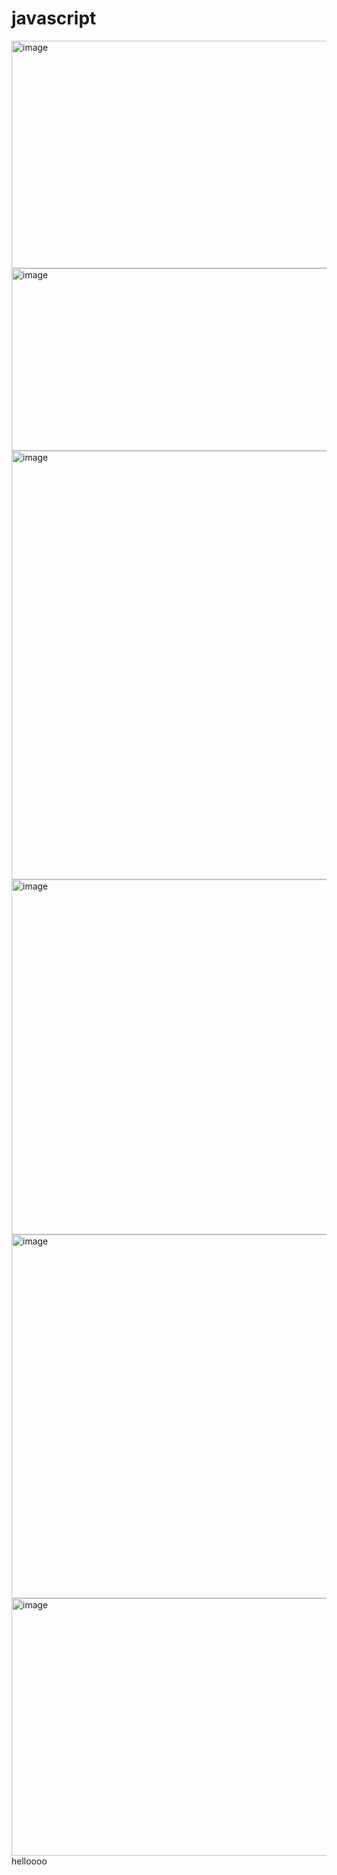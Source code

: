 # javascript
<img width="797" height="364" alt="image" src="https://github.com/user-attachments/assets/50d4d4d4-7dd1-466a-a13b-227ee773d137" />
<img width="552" height="292" alt="image" src="https://github.com/user-attachments/assets/814dd377-e42f-491b-b68c-a1bd27ec3de6" />
<img width="1364" height="686" alt="image" src="https://github.com/user-attachments/assets/d886cb98-8d7b-434b-b741-5244ab74d802" />
<img width="949" height="568" alt="image" src="https://github.com/user-attachments/assets/3406ecee-4ac1-4e9d-b183-289a3917d20a" />
<img width="1366" height="582" alt="image" src="https://github.com/user-attachments/assets/7431d1d5-b2d6-4ec0-88e1-f8810c0fe05e" />
<img width="563" height="412" alt="image" src="https://github.com/user-attachments/assets/1ac58c0d-9631-4336-bafe-fa56608923f7" />
helloooo
